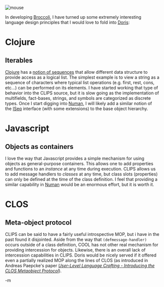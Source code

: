 ![mouse](http://farm4.static.flickr.com/3133/2785147996_fea180ee84_o.png "Business man they drink my wine...")

In developing [Broccoli][brocc], I have turned up some extremely interesting language design principles that I would love to fold into [Doris][doris]:

[brocc]: /projects/broccoli
[doris]: /2008/08/19/project-doris/

Clojure
======
Iterables
----------
[Clojure][clojure] has a [notion of sequences][it] that allow different data structure to provide access as a logical list.  The simplest example is to view a string as a sequence of characters where typical list operations (e.g. first, rest, cons, etc...) can be performed on its elements.  I have started working that type of behavior into the CLIPS source, but it is slow going as the implementation of multifields, fact-bases, strings, and symbols are categorized as discrete types.  Once I start digging into [Numan][numan], I will likely add a similar notion of the [ISeq][iseq] interface (with some extensions) to the base object hierarchy.

[numan]: /projects/numan/
[it]: http://clojure.org/sequences
[clojure]: http://clojure.org
[iseq]: http://clojure.svn.sourceforge.net/viewvc/clojure/trunk/src/jvm/clojure/lang/ISeq.java?view=markup

Javascript
========
Objects as containers
-------------------------
I love the way that Javascript provides a simple mechanism for using objects as general-purpose containers.  This allows one to add properties and functions to an *instance* at any time during execution.  CLIPS allows us to add message handlers to *classes* at any time, but class slots (properties) can only be defined at the time of the class definition.  I feel that providing a similar capability in [Numan][numan] would be an enormous effort, but it is worth it. 

CLOS
====
Meta-object protocol
-------------------------
CLIPS can be said to have a fairly useful introspective MOP, but i have in the past found it disjointed.  Aside from the way that `(defmessage-handler)` occurs outside of a class definition, COOL has not other real mechanism for providing intercession for objects.  Likewise, there is an overall lack of intercession capabilities in CLIPS.  Doris would be nicely served if it offered even a partially realized MOP along the lines of CLOS (as introduced in Andreas Paepcke's paper *[User-Level Language Crafting - Introducing the CLOS Metaobject Protocol][mop]*).

[mop]: http://www-db.stanford.edu/~paepcke/shared-documents/mopintro.ps

-m
